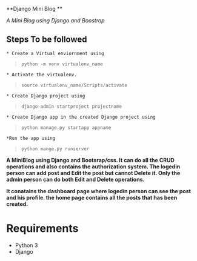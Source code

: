  **Django Mini Blog **

*A Mini Blog using Django and Boostrap*

## Steps To be followed
    * Create a Virtual enviornment using 
 > `python -m venv virtualenv_name`

    * Activate the virtualenv.
> `source virtualenv_name/Scripts/activate`

    * Create Django project using
> `django-admin startproject projectname`

    * Create Django app in the created Django project using
   > `python manage.py startapp appname`

    *Run the app using
   > `python mange.py runserver`

**A MiniBlog using Django and Bootsrap/css. It can do all the CRUD operations and also contains the authorization system. The logedin person can add post and Edit the post but cannot Delete it. Only the admin person can do both Edit and Delete operations.**


**It conatains the dashboard page where logedin person can see the post and his profile. the home page contains all the posts that has been created.**




# **Requirements**
* Python 3
* Django 



